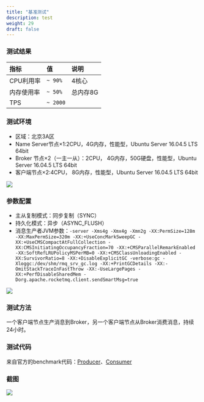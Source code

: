 ```yaml
---
title: "基准测试"
description: test
weight: 29
draft: false
---
```


### 测试结果

| 指标       | 值       | 说明     |
| :--------- | :------- | :------- |
| CPU利用率  | `~ 90%`  | 4核心    |
| 内存使用率 | `~ 50%`  | 总内存8G |
| TPS        | `~ 2000` |          |

### 测试环境

- 区域：北京3A区
- Name Server节点×1:2CPU，4G内存，性能型，Ubuntu Server 16.04.5 LTS 64bit
- Broker 节点×2（一主一从）：2CPU， 4G内存，50G硬盘，性能型，Ubuntu Server 16.04.5 LTS 64bit
- 客户端节点×2:4CPU， 8G内存，性能型，Ubuntu Server 16.04.5 LTS 64bit

![](../../_images/benchmark_cluster_nodes.png)

### 参数配置

- 主从复制模式：同步复制（SYNC）
- 持久化模式：异步（ASYNC_FLUSH）
- 消息生产者JVM参数：`-server -Xms4g -Xmx4g -Xmn2g -XX:PermSize=128m -XX:MaxPermSize=320m -XX:+UseConcMarkSweepGC -XX:+UseCMSCompactAtFullCollection -XX:CMSInitiatingOccupancyFraction=70 -XX:+CMSParallelRemarkEnabled -XX:SoftRefLRUPolicyMSPerMB=0 -XX:+CMSClassUnloadingEnabled -XX:SurvivorRatio=8 -XX:+DisableExplicitGC -verbose:gc -Xloggc:/dev/shm/rmq_srv_gc.log -XX:+PrintGCDetails -XX:-OmitStackTraceInFastThrow -XX:-UseLargePages -XX:+PerfDisableSharedMem -Dorg.apache.rocketmq.client.sendSmartMsg=true`

![](../../_images/benchmark_cluster_env.png)

### 测试方法

一个客户端节点生产消息到Broker，另一个客户端节点从Broker消费消息，持续24小时。

### 测试代码

来自官方的benchmark代码：[Producer](https://github.com/apache/rocketmq/blob/master/example/src/main/java/org/apache/rocketmq/example/benchmark/Producer.java)、[Consumer](https://github.com/apache/rocketmq/blob/master/example/src/main/java/org/apache/rocketmq/example/benchmark/Consumer.java)

### 截图

![](../../_images/benchmark_result_screenshot.png)
